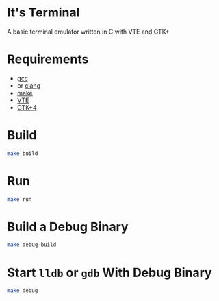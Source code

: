 # It's Terminal

A basic terminal emulator written in C with VTE and GTK+

# Requirements

- [gcc](https://gcc.gnu.org/)
- or [clang](https://clang.llvm.org/)
- [make](https://www.gnu.org/software/make/)
- [VTE](https://wiki.gnome.org/Apps/Terminal/VTE)
- [GTK+4](https://www.gtk.org/)

# Build

```bash
make build
```

# Run

```bash
make run
```

# Build a Debug Binary

```bash
make debug-build
```

# Start `lldb` or `gdb` With Debug Binary

```bash
make debug
```
